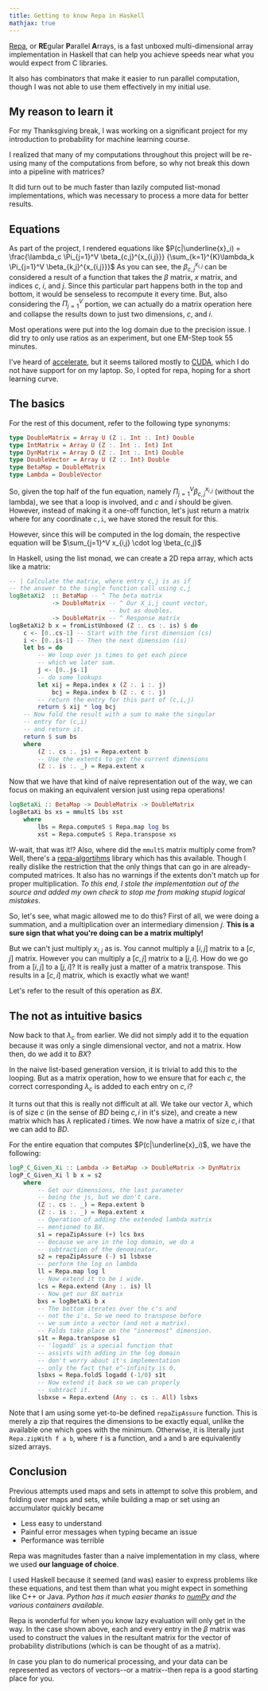 ```yaml
---
title: Getting to know Repa in Haskell
mathjax: true
---
```


[Repa][], or **RE**gular **P**arallel **A**rrays,
is a fast unboxed multi-dimensional array
implementation in Haskell that
can help you achieve speeds near what you would
expect from C libraries.

It also has combinators that make it easier to run
parallel computation, though I was not able to use
them effectively in my initial use.

## My reason to learn it
For my Thanksgiving break, I was working on a significant
project for my introduction to probability for machine
learning course. 

I realized that many of my computations throughout this project
will be re-using many of the computations from before, so why
not break this down into a pipeline with matrices?

It did turn out to be much faster than lazily computed
list-monad implementations, which was necessary to
process a more data for better results.

## Equations
As part of the project, I rendered equations like 
$P(c|\underline{x}_i) =
\frac{\lambda_c \Pi_{j=1}^V \beta_{c,j}^{x_{i,j}}}
{\sum_{k=1}^{K}\lambda_k \Pi_{j=1}^V \beta_{k,j}^{x_{i,j}}}$
As you can see, the $\beta_{c,j}^{x_{i,j}}$
can be considered a result of a function that takes the
$\beta$ matrix, $x$ matrix, and indices $c$, $i$, and $j$.
Since this particular part happens both in the top and bottom,
it would be senseless to recompute it every time.
But, also considering the $\Pi_{j=1}^V$ portion,
we can actually do a matrix operation here and collapse
the results down to just two dimensions, $c$, and $i$.

Most operations were put into the log domain due
to the precision issue. I did try to only use ratios
as an experiment, but one EM-Step took 55 minutes.


I've heard of [accelerate][], but it seems tailored
mostly to [CUDA][], which I do not have support for on
my laptop. So, I opted for repa, hoping for a short
learning curve.

## The basics

For the rest of this document, refer to the following
type synonyms:

```Haskell
type DoubleMatrix = Array U (Z :. Int :. Int) Double
type IntMatrix = Array U (Z :. Int :. Int) Int
type DynMatrix = Array D (Z :. Int :. Int) Double
type DoubleVector = Array U (Z :. Int) Double
type BetaMap = DoubleMatrix
type Lambda = DoubleVector
```

So, given the top half of the fun equation, namely
$\Pi_{j=1}^V \beta_{c,j}^{x_{i,j}}$ (without the lambda),
we see that a loop is involved, and $c$ and $i$
should be given. However, instead of making it
a one-off function, let's just return a matrix
where for any coordinate `c,i`, we have stored
the result for this.

However, since this will be computed in the log
domain, the respective equation will be
$\sum_{j=1}^V x_{i,j} \cdot log \beta_{c,j}$

In Haskell, using the list monad, we can create
a 2D repa array, which acts like a matrix:

```Haskell
-- | Calculate the matrix, where entry c,j is as if
-- the answer to the single function call using c,j
logBetaXi2  :: BetaMap -- ^ The beta matrix
            -> DoubleMatrix -- ^ Our X_i,j count vector,
                            -- but as doubles.
            -> DoubleMatrix -- ^ Response matrix
logBetaXi2 b x = fromListUnboxed (Z :. cs :. is) $ do
    c <- [0..cs-1] -- Start with the first dimension (cs)
    i <- [0..is-1] -- Then the next dimension (is)
    let bs = do
        -- We loop over js times to get each piece
        -- which we later sum.
        j <- [0..js-1]
        -- do some lookups
        let xij = Repa.index x (Z :. i :. j)
            bcj = Repa.index b (Z :. c :. j)
        -- return the entry for this part of (c,i,j)
        return $ xij * log bcj
    -- Now fold the result with a sum to make the singular
    -- entry for (c,i)
    -- and return it.
    return $ sum bs
    where
        (Z :. cs :. js) = Repa.extent b
        -- Use the extents to get the current dimensions
        (Z :. is :. _) = Repa.extent x
```

Now that we have that kind of naive representation out of
the way, we can focus on making an equivalent version
just using repa operations!

```Haskell
logBetaXi :: BetaMap -> DoubleMatrix -> DoubleMatrix
logBetaXi bs xs = mmultS lbs xst
    where
        lbs = Repa.computeS $ Repa.map log bs
        xst = Repa.computeS $ Repa.transpose xs
```

W-wait, that was it!? Also, where did the `mmultS`
matrix multiply come from?
Well, there's a [repa-algortihms][mmult]
library which has this available. Though I really
dislike the restriction that the only things that
can go in are already-computed matrices.
It also has no warnings if the extents don't match
up for proper multiplication.
*To this end, I stole the implementation out of the
source and added my own check to stop me from making
stupid logical mistakes.*

So, let's see, what magic allowed me to do this?
First of all, we were doing a summation, and
a multiplication over an intermediary dimension $j$.
**This is a sure sign that what you're doing can be
a matrix multiply!**

But we can't just multiply $x_{i,j}$ as is. You cannot
multiply a $[i,j]$ matrix to a $[c,j]$ matrix. However
you can multiply a $[c,j]$ matrix to a $[j,i]$.
How do we go from a $[i,j]$ to a $[j,i]$?
It is really just a matter of a matrix transpose.
This results in a $[c,i]$ matrix, which is exactly
what we want!

Let's refer to the result of this operation as $BX$.

## The not as intuitive basics

Now back to that $\lambda_c$ from earlier.
We did not simply add it to the equation
because it was only a single dimensional
vector, and not a matrix. How then, do we
add it to $BX$?

In the naive list-based generation version,
it is trivial to add this to the looping.
But as a matrix operation,
how to we ensure that for each $c$, the correct
corresponding $\lambda_c$ is added to each entry
on $c,i$?

It turns out that this is really not difficult at
all. We take our vector $\lambda$, which is of size
$c$ (in the sense of $BD$ being $c,i$ in it's size),
and create a new matrix which has $\lambda$ replicated
$i$ times. We now have a matrix of size $c,i$ that we
can add to $BD$.

For the entire equation that computes
$P(c|\underline{x}_i)$,
we have the following:

```Haskell
logP_C_Given_Xi :: Lambda -> BetaMap -> DoubleMatrix -> DynMatrix
logP_C_Given_Xi l b x = s2
    where
        -- Get our dimensions, the last parameter
        -- being the js, but we don't care.
        (Z :. cs :. _) = Repa.extent b
        (Z :. is :. _) = Repa.extent x
        -- Operation of adding the extended lambda matrix
        -- mentioned to BX.
        s1 = repaZipAssure (+) lcs bxs
        -- Because we are in the log domain, we do a
        -- subtraction of the denominator.
        s2 = repaZipAssure (-) s1 lsbxse
        -- perform the log on lambda
        ll = Repa.map log l
        -- Now extend it to be i wide.
        lcs = Repa.extend (Any :. is) ll
        -- Now get our BX matrix
        bxs = logBetaXi b x
        -- The bottom iterates over the c's and
        -- not the i's. So we need to transpose before
        -- we sum into a vector (and not a matrix).
        -- Folds take place on the "innermost" dimension.
        s1t = Repa.transpose s1
        -- 'logadd' is a special function that
        -- assists with adding in the log domain
        -- don't worry about it's implementation
        -- only the fact that e^-infinity is 0.
        lsbxs = Repa.foldS logadd (-1/0) s1t
        -- Now extend it back so we can properly
        -- subtract it.
        lsbxse = Repa.extend (Any :. cs :. All) lsbxs
```
Note that I am using some yet-to-be defined `repaZipAssure`
function. This is merely a zip that requires the dimensions
to be exactly equal, unlike the available one which goes
with the minimum. Otherwise, it is literally just
`Repa.zipWith f a b`, where `f` is a function, and `a` and
`b` are equivalently sized arrays.


## Conclusion

Previous attempts used maps and sets in attempt to
solve this problem, and folding over maps and sets,
while building a map or set using an accumulator
quickly became

+ Less easy to understand
+ Painful error messages when typing became an issue
+ Performance was terrible

Repa was magnitudes faster than a naive implementation
in my class, where we used **our language of choice**.

I used Haskell because it seemed (and was) easier
to express problems like these equations, and test
them than what you might expect in something like
C++ or Java. *Python has it much easier thanks to
[numPy][] and the various containers available.*

Repa is wonderful for when you know lazy evaluation
will only get in the way. In the case shown above,
each and every entry in the $\beta$ matrix was used
to construct the values in the resultant matrix for
the vector of probability distributions (which is
can be thought of as a matrix).

In case you plan to do numerical processing, and
your data can be represented as vectors of
vectors--or a matrix--then repa is a good starting
place for you. 

[repa]: http://hackage.haskell.org/package/repa
[accelerate]: http://hackage.haskell.org/package/accelerate
[cuda]: http://www.nvidia.com/object/cuda_home_new.html
[mmult]: http://hackage.haskell.org/package/repa-algorithms-3.2.4.1/docs/Data-Array-Repa-Algorithms-Matrix.html
[numpy]:http://www.numpy.org/
